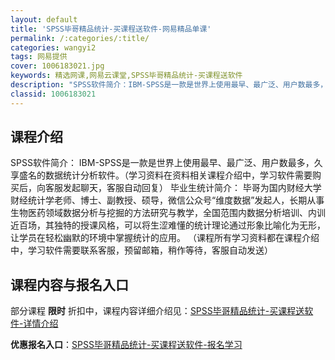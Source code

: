 ```yaml
---
layout: default
title: 'SPSS毕哥精品统计-买课程送软件-网易精品单课'
permalink: /:categories/:title/
categories: wangyi2
tags: 网易提供
cover: 1006183021.jpg
keywords: 精选网课,网易云课堂,SPSS毕哥精品统计-买课程送软件
description: "SPSS软件简介：IBM-SPSS是一款是世界上使用最早、最广泛、用户数最多，久享盛名的数据统计分析软件。（学习资料在资料相关课程介绍中，学习软件需要购买后，向客服发起聊天，客服自动回复）毕"
classid: 1006183021
---
```


## 课程介绍

SPSS软件简介：
IBM-SPSS是一款是世界上使用最早、最广泛、用户数最多，久享盛名的数据统计分析软件。（学习资料在资料相关课程介绍中，学习软件需要购买后，向客服发起聊天，客服自动回复）
毕业生统计简介：
   毕哥为国内财经大学财经统计学老师、博士、副教授、硕导，微信公众号“维度数据”发起人，长期从事生物医药领域数据分析与挖掘的方法研究与教学，全国范围内数据分析培训、内训近百场，其独特的授课风格，可以将生涩难懂的统计理论通过形象比喻化为无形，让学员在轻松幽默的环境中掌握统计的应用。
（课程所有学习资料都在课程介绍中，学习软件需要联系客服，预留邮箱，稍作等待，客服自动发送）

## 课程内容与报名入口

部分课程 **限时** 折扣中，课程内容详细介绍见：[SPSS毕哥精品统计-买课程送软件-详情介绍](https://study.163.com/course/introduction/1006183021.htm?share=1&shareId=1025206652&utm_campaign=share&utm_medium=iphoneShare&utm_source=&utm_u=1025206652)

**优惠报名入口**：[SPSS毕哥精品统计-买课程送软件-报名学习](https://study.163.com/course/introduction/1006183021.htm?share=1&shareId=1025206652&utm_campaign=share&utm_medium=iphoneShare&utm_source=&utm_u=1025206652)

